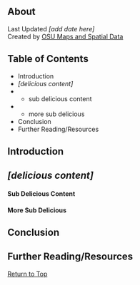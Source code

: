 ## About
Last Updated *[add date here]*   
Created by [OSU Maps and Spatial Data](https://info.library.okstate.edu/map-room)


## Table of Contents
- Introduction 
- *[delicious content]*
- - sub delicious content
- - more sub delicious
- Conclusion
- Further Reading/Resources

## Introduction

## *[delicious content]*

#### Sub Delicious Content

#### More Sub Delicious

## Conclusion

## Further Reading/Resources


[Return to Top](#about)
